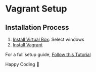 # Vagrant Setup

## Installation Process

1. [Install Virtual Box](https://www.virtualbox.org/wiki/Downloads): Select windows
2. [Install Vagrant](https://developer.hashicorp.com/vagrant/install)

For a full setup guide, [Follow this Tutorial](https://everythingdevops.dev/how-to-set-up-a-linux-os-ubuntu-on-windows-using-virtualbox-and-vagrant/)

Happy Coding 🚀
